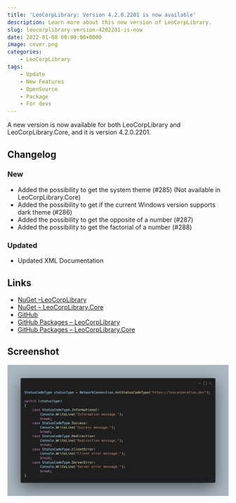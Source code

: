 ```yaml
---
title: 'LeoCorpLibrary: Version 4.2.0.2201 is now available'
description: Learn more about this new version of LeoCorpLibrary.
slug: leocorplibrary-version-4202201-is-now
date: 2022-01-08 00:00:00+0000
image: cover.png
categories:
    - LeoCorpLibrary
tags:
    - Update
    - New Features
    - OpenSource
    - Package
    - For devs
---
```

A new version is now available for both LeoCorpLibrary and LeoCorpLibrary.Core, and it is version 4.2.0.2201.

## Changelog
### New
- Added the possibility to get the system theme (#285) (Not available in LeoCorpLibrary.Core)
- Added the possibility to get if the current Windows version supports dark theme (#286)
- Added the possibility to get the opposite of a number (#287)
- Added the possibility to get the factorial of a number (#288)
### Updated
- Updated XML Documentation

## Links

- [NuGet –LeoCorpLibrary](https://www.nuget.org/packages/LeoCorpLibrary)
- [NuGet – LeoCorpLibrary.Core](https://www.nuget.org/packages/LeoCorpLibrary.Core)
- [GitHub](https://github.com/Leo-Corporation/LeoCorpLibrary)
- [GitHub Packages – LeoCorpLibrary](https://github.com/Leo-Corporation/LeoCorpLibrary/packages/345951)
- [GitHub Packages – LeoCorpLibrary.Core](https://github.com/Leo-Corporation/LeoCorpLibrary/packages/530093)

## Screenshot
![A C# code sample using LeoCorpLibrary NetworkConnection methods.](cover.png)
